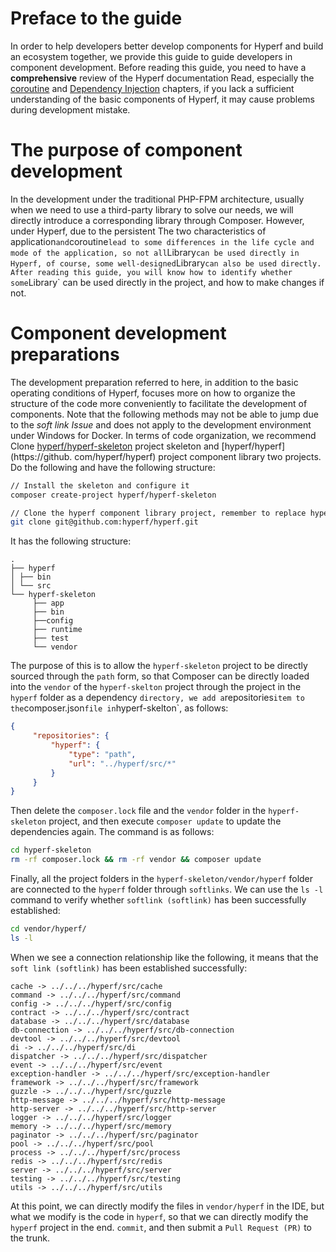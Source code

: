 # Preface to the guide

In order to help developers better develop components for Hyperf and build an ecosystem together, we provide this guide to guide developers in component development. Before reading this guide, you need to have a **comprehensive** review of the Hyperf documentation Read, especially the [coroutine](en/coroutine.md) and [Dependency Injection](en/di.md) chapters, if you lack a sufficient understanding of the basic components of Hyperf, it may cause problems during development mistake.

# The purpose of component development

In the development under the traditional PHP-FPM architecture, usually when we need to use a third-party library to solve our needs, we will directly introduce a corresponding library through Composer. However, under Hyperf, due to the persistent The two characteristics of application` and `coroutine` lead to some differences in the life cycle and mode of the application, so not all `Library` can be used directly in Hyperf, of course, some well-designed `Library` can also be used directly. After reading this guide, you will know how to identify whether some `Library` can be used directly in the project, and how to make changes if not.

# Component development preparations

The development preparation referred to here, in addition to the basic operating conditions of Hyperf, focuses more on how to organize the structure of the code more conveniently to facilitate the development of components. Note that the following methods may not be able to jump due to the *soft link Issue* and does not apply to the development environment under Windows for Docker.
In terms of code organization, we recommend Clone [hyperf/hyperf-skeleton](https://github.com/hyperf/hyperf-skeleton) project skeleton and [hyperf/hyperf](https://github. com/hyperf/hyperf) project component library two projects. Do the following and have the following structure:

```bash
// Install the skeleton and configure it
composer create-project hyperf/hyperf-skeleton

// Clone the hyperf component library project, remember to replace hyperf with your Github ID, that is, clone the project you forked
git clone git@github.com:hyperf/hyperf.git
```

It has the following structure:

```
.
├── hyperf
│ ├── bin
│ └── src
└── hyperf-skeleton
     ├── app
     ├── bin
     ├──config
     ├── runtime
     ├── test
     └── vendor
```

The purpose of this is to allow the `hyperf-skeleton` project to be directly sourced through the `path` form, so that Composer can be directly loaded into the `vendor` of the `hyperf-skelton` project through the project in the `hyperf` folder as a dependency ` directory, we add a `repositories` item to the `composer.json` file in `hyperf-skelton`, as follows:

```json
{
     "repositories": {
         "hyperf": {
             "type": "path",
             "url": "../hyperf/src/*"
         }
     }
}
```
Then delete the `composer.lock` file and the `vendor` folder in the `hyperf-skeleton` project, and then execute `composer update` to update the dependencies again. The command is as follows:

```bash
cd hyperf-skeleton
rm -rf composer.lock && rm -rf vendor && composer update
```

Finally, all the project folders in the `hyperf-skeleton/vendor/hyperf` folder are connected to the `hyperf` folder through `softlinks`. We can use the `ls -l` command to verify whether `softlink (softlink)` has been successfully established:

```bash
cd vendor/hyperf/
ls -l
```

When we see a connection relationship like the following, it means that the `soft link (softlink)` has been established successfully:

```
cache -> ../../../hyperf/src/cache
command -> ../../../hyperf/src/command
config -> ../../../hyperf/src/config
contract -> ../../../hyperf/src/contract
database -> ../../../hyperf/src/database
db-connection -> ../../../hyperf/src/db-connection
devtool -> ../../../hyperf/src/devtool
di -> ../../../hyperf/src/di
dispatcher -> ../../../hyperf/src/dispatcher
event -> ../../../hyperf/src/event
exception-handler -> ../../../hyperf/src/exception-handler
framework -> ../../../hyperf/src/framework
guzzle -> ../../../hyperf/src/guzzle
http-message -> ../../../hyperf/src/http-message
http-server -> ../../../hyperf/src/http-server
logger -> ../../../hyperf/src/logger
memory -> ../../../hyperf/src/memory
paginator -> ../../../hyperf/src/paginator
pool -> ../../../hyperf/src/pool
process -> ../../../hyperf/src/process
redis -> ../../../hyperf/src/redis
server -> ../../../hyperf/src/server
testing -> ../../../hyperf/src/testing
utils -> ../../../hyperf/src/utils
```

At this point, we can directly modify the files in `vendor/hyperf` in the IDE, but what we modify is the code in `hyperf`, so that we can directly modify the `hyperf` project in the end. `commit`, and then submit a `Pull Request (PR)` to the trunk.